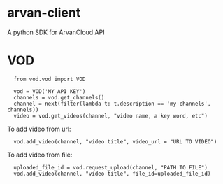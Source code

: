 # arvan-client
A python SDK for ArvanCloud API


# VOD
```
  from vod.vod import VOD
  
  vod = VOD('MY API KEY')
  channels = vod.get_channels()
  channel = next(filter(lambda t: t.description == 'my channels', channels))
  video = vod.get_videos(channel, "video name, a key word, etc")
```

To add video from url:
```
  vod.add_video(channel, "video title", video_url = "URL TO VIDEO")
```

To add video from file:
```
  uploaded_file_id = vod.request_upload(channel, "PATH TO FILE")
  vod.add_video(channel, "video title", file_id=uploaded_file_id)
```
